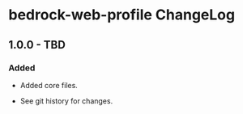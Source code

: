 # bedrock-web-profile ChangeLog

## 1.0.0 - TBD

### Added
- Added core files.

- See git history for changes.
